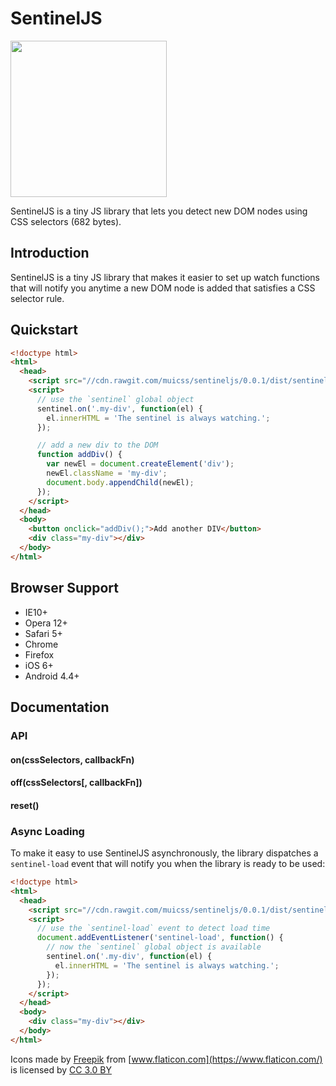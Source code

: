 # SentinelJS

<img src="https://www.muicss.com/static/images/sentinel.svg" width="250px">

SentinelJS is a tiny JS library that lets you detect new DOM nodes using CSS selectors (682 bytes).

## Introduction

SentinelJS is a tiny JS library that makes it easier to set up watch functions that will notify you anytime a new DOM node is added that satisfies a CSS selector rule.

## Quickstart

```html
<!doctype html>
<html>
  <head>
    <script src="//cdn.rawgit.com/muicss/sentineljs/0.0.1/dist/sentinel.min.js"></script>
    <script>
      // use the `sentinel` global object
      sentinel.on('.my-div', function(el) {
        el.innerHTML = 'The sentinel is always watching.';
      });

      // add a new div to the DOM
      function addDiv() {
        var newEl = document.createElement('div');
        newEl.className = 'my-div';
        document.body.appendChild(newEl);
      });
    </script>
  </head>
  <body>
    <button onclick="addDiv();">Add another DIV</button>
    <div class="my-div"></div>
  </body>
</html>
```

## Browser Support

 * IE10+
 * Opera 12+
 * Safari 5+
 * Chrome
 * Firefox
 * iOS 6+
 * Android 4.4+
 
## Documentation

### API

#### on(cssSelectors, callbackFn)

#### off(cssSelectors[, callbackFn])

#### reset()

### Async Loading

To make it easy to use SentinelJS asynchronously, the library dispatches a `sentinel-load` event that will notify you when the library is ready to be used:

```html
<!doctype html>
<html>
  <head>
    <script src="//cdn.rawgit.com/muicss/sentineljs/0.0.1/dist/sentinel.min.js" async></script>
    <script>
      // use the `sentinel-load` event to detect load time
      document.addEventListener('sentinel-load', function() {
        // now the `sentinel` global object is available
        sentinel.on('.my-div', function(el) {
          el.innerHTML = 'The sentinel is always watching.';
        });
      });
    </script>
  </head>
  <body>
    <div class="my-div"></div>
  </body>
</html>
```

Icons made by [Freepik](http://www.freepik.com) from [www.flaticon.com](https://www.flaticon.com/) is licensed by [CC 3.0 BY](http://creativecommons.org/licenses/by/3.0/)
